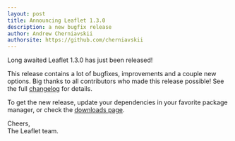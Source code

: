 ```yaml
---
layout: post
title: Announcing Leaflet 1.3.0
description: a new bugfix release
author: Andrew Cherniavskii
authorsite: https://github.com/cherniavskii
---
```


Long awaited Leaflet 1.3.0 has just been released!

This release contains a lot of bugfixes, improvements and a couple new options.
Big thanks to all contributors who made this release possible! See the full [changelog](https://github.com/Leaflet/Leaflet/blob/main/CHANGELOG.md) for details.

To get the new release, update your dependencies in your favorite package manager, or check the [downloads page](https://leafletjs.com/download.html).

Cheers,<br>
The Leaflet team.
